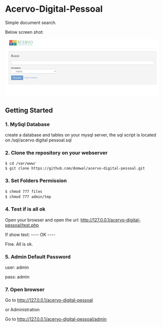 # Acervo-Digital-Pessoal
Simple document search.

Below screen shot:

![Public Screen](./docs/screen-front.jpg)

## Getting Started

### 1. MySql Database

create a database and tables on your mysql server, the sql script is located on /sql/acervo digital pessoal.sql

### 2. Clone the repository on your webserver

```
$ cd /var/www/
$ git clone https://github.com/domwal/acervo-digital-pessoal.git
```

### 3. Set Folders Permission

```bash
$ chmod 777 files
$ chmod 777 admin/tmp
```

### 4. Test if is all ok

Open your browser and open the url: http://127.0.0.1/acervo-digital-pessoal/test.php

If show text: ---- OK ----

Fine. All is ok.

### 5. Admin Default Password

user: admin

pass: admin

### 7. Open browser

Go to <http://127.0.0.1/acervo-digital-pessoal>

or Administration

Go to <http://127.0.0.1/acervo-digital-pessoal/admin>
